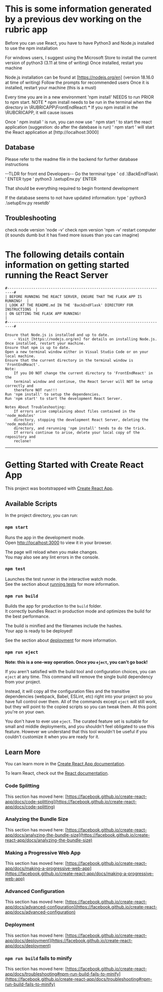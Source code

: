 # This is some information generated by a previous dev working on the rubric app
Before you can use React, you have to have Python3 and Node.js installed to use the npm installation
 
For windows users, I suggest using the Microsoft Store to install the current version of python3 (3.11 at time of writing)
Once installed, restart you machine

Node.js installation can be found at [https://nodejs.org/en] (version 18.16.0 at time of writing)
Follow the prompts for recommended users
Once it is installed, restart your machine (this is a must)

Every time you are in a new environment 'npm install' NEEDS to run PRIOR to npm start.
NOTE * npm install needs to be run in the terminal when the directory in \RUBRICAPP\FrontEndReact\ *
If you npm install in the \RUBCRICAPP\, it will cause issues

Once ' npm install ' is run, you can now use ' npm start ' to start the react application (suggestion: do after the datebase is run)
' npm start ' will start the React application at [http://localhost:3000]

## Database
Please refer to the readme file in the backend for further database instructions

--TLDR for front end Developers--
Go the terminal
type ' cd .\BackEndFlask\ '
ENTER
type ' python3 .\setupEnv.py'
ENTER

That should be everything required to begin frontend development

If the database seems to not have updated information:
type ' python3 .\setupEnv.py resetdb'

## Troubleshooting
check node version 'node -v'
check npm version 'npm -v'
restart computer (it sounds dumb but it has fixed more issues than you can imagine)


# The following details contain information on getting started running the React Server

    #-------------------------------------------------------------------------#
    | BEFORE RUNNING THE REACT SERVER, ENSURE THAT THE FLASK APP IS RUNNING!  |
    | LOOK AT THE README.md IN THE 'BackEndFlask' DIRECTORY FOR INSTRUCTIONS  |
    | ON GETTING THE FLASK APP RUNNING!                                       |
    #-------------------------------------------------------------------------#

    Ensure that Node.js is installed and up to date.
        - Visit [https://nodejs.org/en] for details on installing Node.js.
    Once installed, restart your machine.
    Ensure that npm is up to date.
    Open a new terminal window either in Visual Studio Code or on your local machine.
    Ensure that the current directory in the terminal window is 'FrontEndReact'.
    Note:
        If you DO NOT change the current directory to 'FrontEndReact' in the
        terminal window and continue, the React Server will NOT be setup correctly and
        therefore NOT run!!!
    Run 'npm install' to setup the dependencies.
    Run 'npm start' to start the development React Server.

    Notes About Troubleshooting: 
        If errors arise complaining about files contained in the 'node_modules'
        directory, stopping the development React Server, deleting the 'node_modules'
        directory, and rerunning 'npm install' tends to do the trick.
        If errors continue to arise, delete your local copy of the repository and
        reclone!

--------------------------------------------------------------------------------------------------

# Getting Started with Create React App

This project was bootstrapped with [Create React App](https://github.com/facebook/create-react-app).

## Available Scripts

In the project directory, you can run:

### `npm start`

Runs the app in the development mode.\
Open [http://localhost:3000](http://localhost:3000) to view it in your browser.

The page will reload when you make changes.\
You may also see any lint errors in the console.

### `npm test`

Launches the test runner in the interactive watch mode.\
See the section about [running tests](https://facebook.github.io/create-react-app/docs/running-tests) for more information.

### `npm run build`

Builds the app for production to the `build` folder.\
It correctly bundles React in production mode and optimizes the build for the best performance.

The build is minified and the filenames include the hashes.\
Your app is ready to be deployed!

See the section about [deployment](https://facebook.github.io/create-react-app/docs/deployment) for more information.

### `npm run eject`

**Note: this is a one-way operation. Once you `eject`, you can't go back!**

If you aren't satisfied with the build tool and configuration choices, you can `eject` at any time. This command will remove the single build dependency from your project.

Instead, it will copy all the configuration files and the transitive dependencies (webpack, Babel, ESLint, etc) right into your project so you have full control over them. All of the commands except `eject` will still work, but they will point to the copied scripts so you can tweak them. At this point you're on your own.

You don't have to ever use `eject`. The curated feature set is suitable for small and middle deployments, and you shouldn't feel obligated to use this feature. However we understand that this tool wouldn't be useful if you couldn't customize it when you are ready for it.

## Learn More

You can learn more in the [Create React App documentation](https://facebook.github.io/create-react-app/docs/getting-started).

To learn React, check out the [React documentation](https://reactjs.org/).

### Code Splitting

This section has moved here: [https://facebook.github.io/create-react-app/docs/code-splitting](https://facebook.github.io/create-react-app/docs/code-splitting)

### Analyzing the Bundle Size

This section has moved here: [https://facebook.github.io/create-react-app/docs/analyzing-the-bundle-size](https://facebook.github.io/create-react-app/docs/analyzing-the-bundle-size)

### Making a Progressive Web App

This section has moved here: [https://facebook.github.io/create-react-app/docs/making-a-progressive-web-app](https://facebook.github.io/create-react-app/docs/making-a-progressive-web-app)

### Advanced Configuration

This section has moved here: [https://facebook.github.io/create-react-app/docs/advanced-configuration](https://facebook.github.io/create-react-app/docs/advanced-configuration)

### Deployment

This section has moved here: [https://facebook.github.io/create-react-app/docs/deployment](https://facebook.github.io/create-react-app/docs/deployment)

### `npm run build` fails to minify

This section has moved here: [https://facebook.github.io/create-react-app/docs/troubleshooting#npm-run-build-fails-to-minify](https://facebook.github.io/create-react-app/docs/troubleshooting#npm-run-build-fails-to-minify)
